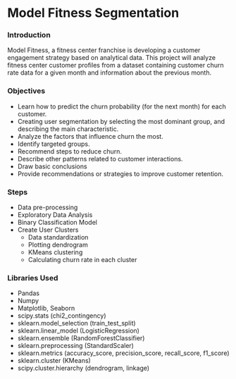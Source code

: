 # Model Fitness Segmentation

### Introduction
Model Fitness, a fitness center franchise is developing a customer engagement strategy based on analytical data. This project will analyze fitness center customer profiles from a dataset containing customer churn rate data for a given month and information about the previous month.

### Objectives
* Learn how to predict the churn probability (for the next month) for each customer.
* Creating user segmentation by selecting the most dominant group, and describing the main characteristic.
* Analyze the factors that influence churn the most.
* Identify targeted groups.
* Recommend steps to reduce churn.
* Describe other patterns related to customer interactions.
* Draw basic conclusions
* Provide recommendations or strategies to improve customer retention.

### Steps
* Data pre-processing
* Exploratory Data Analysis
* Binary Classification Model
* Create User Clusters 
    * Data standardization
    * Plotting dendrogram
    * KMeans clustering
    * Calculating churn rate in each cluster

### Libraries Used
* Pandas
* Numpy
* Matplotlib, Seaborn
* scipy.stats (chi2_contingency)
* sklearn.model_selection (train_test_split)
* sklearn.linear_model (LogisticRegression)
* sklearn.ensemble (RandomForestClassifier)
* sklearn.preprocessing (StandardScaler)
* sklearn.metrics (accuracy_score, precision_score, recall_score, f1_score)
* sklearn.cluster (KMeans)
* scipy.cluster.hierarchy (dendrogram, linkage)
